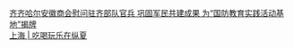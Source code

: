   
[齐齐哈尔安徽商会慰问驻齐部队官兵 巩固军民共建成果 为“国防教育实践活动基地”揭牌](http://www.dianyue.me/archives/841/0z0d3hdwtsnifvix/)  
[上海 | 吃喝玩乐在纵夏](http://www.dianyue.me/archives/272/x1tjc1mzaa0dxmzr/)